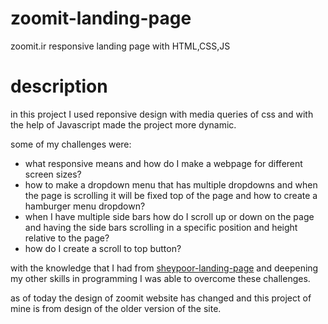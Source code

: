 # zoomit-landing-page
zoomit.ir responsive landing page with HTML,CSS,JS

# description 

in this project I used reponsive design with media queries of css and with the help of Javascript made the project more dynamic.

some of my challenges were:

* what responsive means and how do I make a webpage for different screen sizes?
* how to make a dropdown menu that has multiple dropdowns and when the page is scrolling it will be fixed top of the page and how to create a hamburger menu dropdown?
* when I have multiple side bars how do I scroll up or down on the page and having the side bars scrolling in a specific position and height relative to the page?
* how do I create a scroll to top button?

with the knowledge that I had from [sheypoor-landing-page](https://github.com/mahan-nezafat/sheypoor-landing-page) and deepening my other skills in programming 
I was able to overcome these challenges.

as of today the design of zoomit website has changed and this project of mine is from design of the older version of the site.
